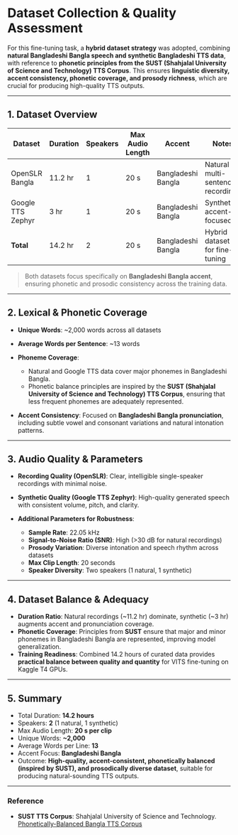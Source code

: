 # Dataset Collection & Quality Assessment

For this fine-tuning task, a **hybrid dataset strategy** was adopted, combining **natural Bangladeshi Bangla speech and synthetic Bangladeshi TTS data**, with reference to **phonetic principles from the SUST (Shahjalal University of Science and Technology) TTS Corpus**. This ensures **linguistic diversity, accent consistency, phonetic coverage, and prosody richness**, which are crucial for producing high-quality TTS outputs.

---

## 1. Dataset Overview

| Dataset           | Duration | Speakers | Max Audio Length | Accent             | Notes                             |
| ----------------- | -------- | -------- | ---------------- | ------------------ | --------------------------------- |
| OpenSLR Bangla    | 11.2 hr  | 1        | 20 s             | Bangladeshi Bangla | Natural multi-sentence recordings |
| Google TTS Zephyr | 3 hr     | 1        | 20 s             | Bangladeshi Bangla | Synthetic, accent-focused         |
| **Total**         | 14.2 hr  | 2        | 20 s             | Bangladeshi Bangla | Hybrid dataset for fine-tuning    |

> Both datasets focus specifically on **Bangladeshi Bangla accent**, ensuring phonetic and prosodic consistency across the training data.

---

## 2. Lexical & Phonetic Coverage

* **Unique Words**: ~2,000 words across all datasets
* **Average Words per Sentence**: ~13 words
* **Phoneme Coverage**:

  * Natural and Google TTS data cover major phonemes in Bangladeshi Bangla.
  * Phonetic balance principles are inspired by the **SUST (Shahjalal University of Science and Technology) TTS Corpus**, ensuring that less frequent phonemes are adequately represented.
* **Accent Consistency**: Focused on **Bangladeshi Bangla pronunciation**, including subtle vowel and consonant variations and natural intonation patterns.

---

## 3. Audio Quality & Parameters

* **Recording Quality (OpenSLR)**: Clear, intelligible single-speaker recordings with minimal noise.
* **Synthetic Quality (Google TTS Zephyr)**: High-quality generated speech with consistent volume, pitch, and clarity.
* **Additional Parameters for Robustness**:

  * **Sample Rate**: 22.05 kHz
  * **Signal-to-Noise Ratio (SNR)**: High (>30 dB for natural recordings)
  * **Prosody Variation**: Diverse intonation and speech rhythm across datasets
  * **Max Clip Length**: 20 seconds
  * **Speaker Diversity**: Two speakers (1 natural, 1 synthetic)

---

## 4. Dataset Balance & Adequacy

* **Duration Ratio**: Natural recordings (~11.2 hr) dominate, synthetic (~3 hr) augments accent and pronunciation coverage.
* **Phonetic Coverage**: Principles from **SUST** ensure that major and minor phonemes in Bangladeshi Bangla are represented, improving model generalization.
* **Training Readiness**: Combined 14.2 hours of curated data provides **practical balance between quality and quantity** for VITS fine-tuning on Kaggle T4 GPUs.

---

## 5. Summary

* Total Duration: **14.2 hours**
* Speakers: **2** (1 natural, 1 synthetic)
* Max Audio Length: **20 s per clip**
* Unique Words: **~2,000**
* Average Words per Line: **13**
* Accent Focus: **Bangladeshi Bangla**
* Outcome: **High-quality, accent-consistent, phonetically balanced (inspired by SUST), and prosodically diverse dataset**, suitable for producing natural-sounding TTS outputs.

---

### Reference

* **SUST TTS Corpus**: Shahjalal University of Science and Technology. [Phonetically-Balanced Bangla TTS Corpus](file:///home/bs00728/Downloads/SUST_TTS_Corpus_A_phonetically-balanced_corpus_for.pdf)